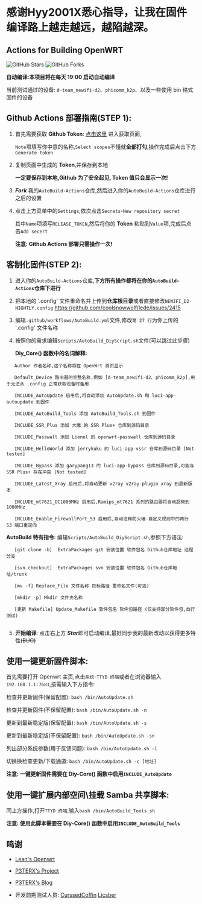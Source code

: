 # 感谢Hyy2001X悉心指导，让我在固件编译路上越走越远，越陷越深。
## Actions for Building OpenWRT

![GitHub Stars](https://img.shields.io/github/stars/Hyy2001X/AutoBuild-Actions.svg?style=flat-square&label=Stars&logo=github)
![GitHub Forks](https://img.shields.io/github/forks/Hyy2001X/AutoBuild-Actions.svg?style=flat-square&label=Forks&logo=github)

**自动编译:本项目将在每天 19:00 启动自动编译**

当前测试通过的设备: `d-team_newifi-d2`、`phicomm_k2p`、以及一些使用 bin 格式固件的设备

## Github Actions 部署指南(STEP 1):

1. 首先需要获取 **Github Token**: [点击这里](https://github.com/settings/tokens/new) 进入获取页面,

   `Note`项填写你中意的名称,`Select scopes`不懂就**全部打勾**,操作完成后点击下方`Generate token`

2. 复制页面中生成的 **Token**,并保存到本地

   **一定要保存到本地,Github 为了安全起见, Token 值只会显示一次!**

3. ***Fork*** 我的`AutoBuild-Actions`仓库,然后进入你的`AutoBuild-Actions`仓库进行之后的设置

4. 点击上方菜单中的`Settings`,依次点击`Secrets`-`New repository secret`

   其中`Name`项填写`RELEASE_TOKEN`,然后将你的 **Token** 粘贴到`Value`项,完成后点击`Add secert`

   **注意: Github Actions 部署只需操作一次!**

## 客制化固件(STEP 2):

1. 进入你的`AutoBuild-Actions`仓库,**下方所有操作都将在你的`AutoBuild-Actions`仓库下进行**

2. 把本地的 '.config' 文件重命名并上传到**仓库根目录**或者直接修改`NEWIFI_D2-NIGHTLY.config`
   https://github.com/coolsnowwolf/lede/issues/2415

3. 编辑`.github/workflows/AutoBuild.yml`文件,修改`第 27 行`为你上传的 '.config' 文件名称

4. 按照你的需求编辑`Scripts/AutoBuild_DiyScript.sh`文件(可以跳过此步骤)

   **Diy_Core() 函数中的名词解释:**
```
   Author 作者名称,这个名称将在 OpenWrt 首页显示
   
   Default_Device 路由器的完整名称,例如 [d-team_newifi-d2、phicomm_k2p],用于无法从 .config 正常获取设备时备用
   
   INCLUDE_AutoUpdate 启用后,将自动添加 AutoUpdate.sh 和 luci-app-autoupdate 到固件
   
   INCLUDE_AutoBuild_Tools 添加 AutoBuild_Tools.sh 到固件
   
   INCLUDE_SSR_Plus 添加 大雕 的 SSR Plus+ 仓库到源码目录
   
   INCLUDE_Passwall 添加 Lienol 的 openwrt-passwall 仓库到源码目录
   
   INCLUDE_HelloWorld 添加 jerrykuku 的 luci-app-vssr 仓库到源码目录 [Not tested]
   
   INCLUDE_Bypass 添加 garypang13 的 luci-app-bypass 仓库到源码目录,可能与 SSR Plus+ 存在冲突 [Not tested]
   
   INCLUDE_Latest_Xray 启用后,将自动更新 v2ray v2ray-plugin xray 到最新版本
   
   INCLUDE_mt7621_OC1000MHz 启用后,Ramips_mt7621 系列的路由器将自动超频到 1000MHz
   
   INCLUDE_Enable_FirewallPort_53 启用后,自动注释防火墙-自定义规则中的两行 53 端口重定向

```
   **AutoBuild 特有指令:** 编辑`Scripts/AutoBuild_DiyScript.sh`,参照下方语法:
```
   [git clone -b]  ExtraPackages git 安装位置 软件包名 Github仓库地址 远程分支
    
   [svn checkout]  ExtraPackages svn 安装位置 软件包名 Github仓库地址/trunk
   
   [mv -f] Replace_File 文件名称 目标路径 重命名文件(可选)
   
   [mkdir -p] Mkdir 文件夹名称
   
   [更新 Makefile] Update_Makefile 软件包名 软件包路径 (仅支持部分软件包,自行测试)
   
```
5. **开始编译**: 点击右上方 ***Star***即可启动编译,最好同步我的最新改动以获得更多特性~~(BUG)~~

## 使用一键更新固件脚本:

   首先需要打开 Openwrt 主页,点击`系统`-`TTYD 终端`或者在浏览器输入`192.168.1.1:7681`,按需输入下方指令:
   
   检查并更新固件(保留配置): `bash /bin/AutoUpdate.sh`

   检查并更新固件(不保留配置): `bash /bin/AutoUpdate.sh -n`
   
   更新到最新稳定版(保留配置): `bash /bin/AutoUpdate.sh -s`
   
   更新到最新稳定版(不保留配置): `bash /bin/AutoUpdate.sh -sn`
   
   列出部分系统参数(用于反馈问题): `bash /bin/AutoUpdate.sh -l`
   
   切换换检查更新/下载通道: `bash /bin/AutoUpdate.sh -c [地址]`
   
   **注意: 一键更新固件需要在 Diy-Core() 函数中启用`INCLUDE_AutoUpdate`**
   
## 使用一键扩展内部空间\挂载 Samba 共享脚本:

   同上方操作,打开`TTYD 终端`,输入`bash /bin/AutoBuild_Tools.sh`
   
   **注意: 使用此脚本需要在 Diy-Core() 函数中启用`INCLUDE_AutoBuild_Tools`**
   
## 鸣谢

   - [Lean's Openwrt](https://github.com/coolsnowwolf/lede)

   - [P3TERX's Project](https://github.com/P3TERX/Actions-OpenWrt)
   
   - [P3TERX's Blog](https://p3terx.com/archives/build-openwrt-with-github-actions.html)
   
   - 开发前期测试人员: [CurssedCoffin](https://github.com/CurssedCoffin) [Licsber](https://github.com/Licsber)
